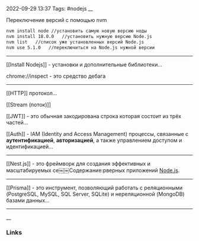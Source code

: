 2022-09-29 13:37
Tags: #nodejs
__

Переключение версий с помощью nvm
```bash
nvm install node //установить самую новую версию ноды
nvm install 18.0.0   //установить нужную версию Node.js
nvm list   //список уже установленных версий Node.js
nvm use 5.1.0   //переключиться на Node.js нужной версии
```

---
[[Install Nodejs]] - установки и дополнительные библиотеки...

chrome://inspect - это средство дебага

---

[[HTTP]] протокол...

[[Stream (поток)]]

[[JWT]] - это обычная закодирована строка которая состоит из трёх частей...

[[Auth]] - IAM (Identity and Access Management) процессы, связанные с **аутентификацией**, **авторизацией**, а также управлением доступом и идентификацией...

---

[[Nest.js]] - это фреймворк для создания эффективных и масштабируемых се￼￼Содержание:рверных приложений [Node.js](https://nodejs.org/).

---

[[Prisma]] - это инструмент, позволяющий работать с реляционными (PostgreSQL, MySQL, SQL Server, SQLite) и нереляционной (MongoDB) базами данных...

---

__
### Links

